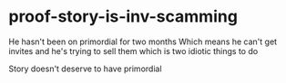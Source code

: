 # proof-story-is-inv-scamming

He hasn't been on primordial for two months 
Which means he can't get invites and he's trying to sell them which is two idiotic things to do

Story doesn't deserve to have primordial
